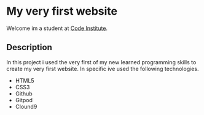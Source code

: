 # My very first website

Welcome im a student at [Code Institute](https://codeinstitute.net).

## Description
In this project i used the very first of my new learned programming skills to create my very first website. In specific ive used the following technologies.

- HTML5
- CSS3
- Github
- Gitpod
- Clound9
